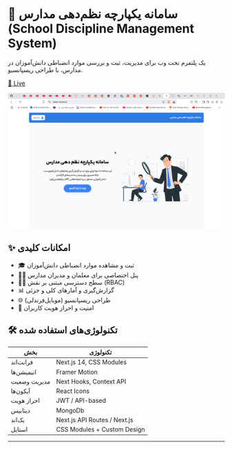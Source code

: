 # 🏫 سامانه یکپارچه نظم‌دهی مدارس (School Discipline Management System)

یک پلتفرم تحت وب برای مدیریت، ثبت و بررسی موارد انضباطی دانش‌آموزان در مدارس، با طراحی ریسپانسیو.

[🔗 Live](https://track-school.ir)


![Homepage](./public/images/image.png)

## ✨ امکانات کلیدی

- 🎓 ثبت و مشاهده موارد انضباطی دانش‌آموزان
- 👩‍🏫 پنل اختصاصی برای معلمان و مدیران مدارس
- 🧑‍💼 سطح دسترسی مبتنی بر نقش (RBAC)
- 📊 گزارش‌گیری و آمارهای کلی و جزئی
- 🌐 طراحی ریسپانسیو (موبایل‌فرندلی)
- 🔐 امنیت و احراز هویت کاربران

## 🛠 تکنولوژی‌های استفاده شده

| بخش | تکنولوژی |
|-----|----------|
| فرانت‌اند | Next.js 14, CSS Modules |
| انیمیشن‌ها | Framer Motion |
| مدیریت وضعیت | Next Hooks, Context API |
| آیکون‌ها | React Icons |
| احراز هویت | JWT / API-based | Next-auth
| دیتابیس | MongoDb 
| بک‌اند  | Next.js API Routes / Next.js |
| استایل | CSS Modules + Custom Design |

---







